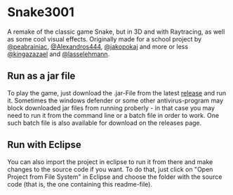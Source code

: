 # Snake3001
A remake of the classic game Snake, but in 3D and with Raytracing, as well as some cool visual effects. Originally made for a school project by [@peabrainiac](https://github.com/peabrainiac), [@Alexandros444](https://github.com/Alexandros444), [@jakopokaj](https://github.com/jakopokaj) and more or less [@kingazazael](https://github.com/kingazazael) and [@lasselehmann](https://github.com/lasselehmann).

## Run as a jar file
To play the game, just download the .jar-File from the latest [release](https://github.com/Alexandros444/Snake3001/releases) and run it.
Sometimes the windows defender or some other antivirus-program may block downloaded jar files from running proberly - in that case you may need to run it from the command line or a batch file in order to work. One such batch file is also available for download on the releases page.

## Run with Eclipse
You can also import the project in eclipse to run it from there and make changes to the source code if you want. To do that, just click on "Open Project from File System" in Eclipse and choose the folder with the source code (that is, the one containing this readme-file).
